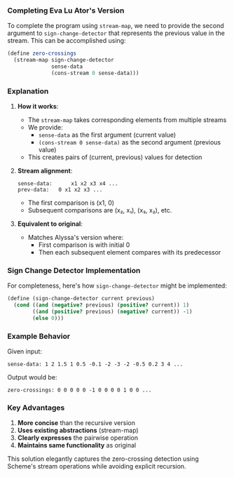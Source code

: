 ### Completing Eva Lu Ator's Version

To complete the program using `stream-map`, we need to provide the second argument to `sign-change-detector` that represents the previous value in the stream. This can be accomplished using:

```scheme
(define zero-crossings
  (stream-map sign-change-detector
              sense-data
              (cons-stream 0 sense-data)))
```

### Explanation

1. **How it works**:
   - The `stream-map` takes corresponding elements from multiple streams
   - We provide:
     - `sense-data` as the first argument (current value)
     - `(cons-stream 0 sense-data)` as the second argument (previous value)
   - This creates pairs of (current, previous) values for detection

2. **Stream alignment**:
   ```
   sense-data:      x1 x2 x3 x4 ...
   prev-data:   0 x1 x2 x3 ...
   ```
   - The first comparison is (x1, 0)
   - Subsequent comparisons are (x₂, x₁), (x₃, x₂), etc.

3. **Equivalent to original**:
   - Matches Alyssa's version where:
     - First comparison is with initial 0
     - Then each subsequent element compares with its predecessor

### Sign Change Detector Implementation

For completeness, here's how `sign-change-detector` might be implemented:

```scheme
(define (sign-change-detector current previous)
  (cond ((and (negative? previous) (positive? current)) 1)
        ((and (positive? previous) (negative? current)) -1)
        (else 0)))
```

### Example Behavior

Given input:
```
sense-data: 1 2 1.5 1 0.5 -0.1 -2 -3 -2 -0.5 0.2 3 4 ...
```

Output would be:
```
zero-crossings: 0 0 0 0 0 -1 0 0 0 0 1 0 0 ...
```

### Key Advantages

1. **More concise** than the recursive version
2. **Uses existing abstractions** (stream-map)
3. **Clearly expresses** the pairwise operation
4. **Maintains same functionality** as original

This solution elegantly captures the zero-crossing detection using Scheme's stream operations while avoiding explicit recursion.
